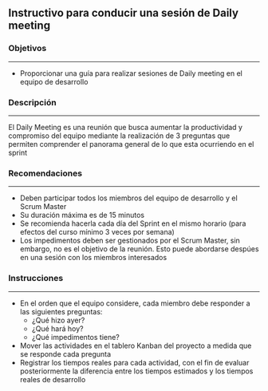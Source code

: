 ## Instructivo para conducir una sesión de Daily meeting

### Objetivos
---
* Proporcionar una guía para realizar sesiones de Daily meeting en el equipo de desarrollo

### Descripción 
---
El Daily Meeting es una reunión que busca aumentar la productividad y compromiso del equipo mediante la realización de 3 preguntas que permiten comprender el panorama general de lo que esta ocurriendo en el sprint

### Recomendaciones
---
* Deben participar todos los miembros del equipo de desarrollo y el Scrum Master
* Su duración máxima es de 15 minutos
* Se recomienda hacerla cada día del Sprint en el mismo horario (para efectos del curso mínimo 3 veces por semana)
* Los impedimentos deben ser gestionados por el Scrum Master, sin embargo, no es el objetivo de la reunión. Esto puede abordarse despúes en una sesión con los miembros interesados

### Instrucciones
---
* En el orden que el equipo considere, cada miembro debe responder a las siguientes preguntas:
  * ¿Qué hizo ayer?
  * ¿Qué hará hoy?
  * ¿Qué impedimentos tiene?
* Mover las actividades en el tablero Kanban del proyecto a medida que se responde cada pregunta
* Registrar los tiempos reales para cada actividad, con el fin de evaluar posteriormente la diferencia entre los tiempos estimados y los tiempos reales de desarrollo


